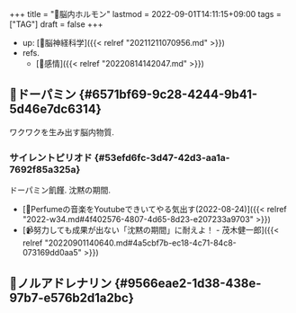 +++
title = "🔖脳内ホルモン"
lastmod = 2022-09-01T14:11:15+09:00
tags = ["TAG"]
draft = false
+++

-   up: [🔖脳神経科学]({{< relref "20211211070956.md" >}})
-   refs.
    -   [🔖感情]({{< relref "20220814142047.md" >}})


## 📝ドーパミン {#6571bf69-9c28-4244-9b41-5d46e7dc6314}

ワクワクを生み出す脳内物質.


### サイレントピリオド {#53efd6fc-3d47-42d3-aa1a-7692f85a325a}

ドーパミン飢饉. 沈黙の期間.

-   [💭Perfumeの音楽をYoutubeできいてやる気出す(2022-08-24)]({{< relref "2022-w34.md#4f402576-4807-4d65-8d23-e207233a9703" >}})
-   [📹努力しても成果が出ない「沈黙の期間」に耐えよ！ - 茂木健一郎]({{< relref "20220901140640.md#4a5cbf7b-ec18-4c71-84c8-073169dd0aa5" >}})


## 📝ノルアドレナリン {#9566eae2-1d38-438e-97b7-e576b2d1a2bc}
